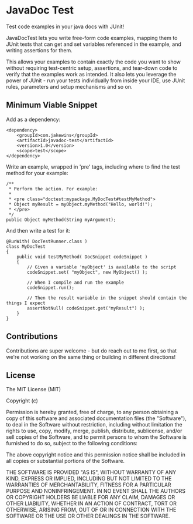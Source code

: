 # JavaDoc Test

Test code examples in your java docs with JUnit!

JavaDocTest lets you write free-form code examples, mapping them to JUnit tests that can get and set variables
referenced in the example, and writing assertions for them.

This allows your examples to contain exactly the code you want to show without requiring test-centric setup,
assertions, and tear-down code to verify that the examples work as intended. It also lets you leverage the power of
JUnit - run your tests individually from inside your IDE, use JUnit rules, parameters and setup mechanisms and so on.

## Minimum Viable Snippet

Add as a dependency:

    <dependency>
        <groupId>com.jakewins</groupId>
        <artifactId>javadoc-test</artifactId>
        <version>1.0</version>
        <scope>test</scope>
    </dependency>

Write an example, wrapped in 'pre' tags, including where to find the test method for your example:

    /**
     * Perform the action. For example:
     *
     * <pre class="doctest:mypackage.MyDocTest#testMyMethod">
     * Object myResult = myObject.myMethod("Hello, world!");
     * </pre>
     */
    public Object myMethod(String myArgument);

And then write a test for it:

    @RunWith( DocTestRunner.class )
    class MyDocTest
    {
        public void testMyMethod( DocSnippet codeSnippet )
        {
            // Given a variable 'myObject' is available to the script
            codeSnippet.set( "myObject", new MyObject() );

            // When I compile and run the example
            codeSnippet.run();

            // Then the result variable in the snippet should contain the things I expect
            assertNotNull( codeSnippet.get("myResult") );
        }
    }

## Contributions

Contributions are super welcome - but do reach out to me first, so that we're not working on the same thing or building
in different directions!

## License

The MIT License (MIT)

Copyright (c) <year> <copyright holders>

Permission is hereby granted, free of charge, to any person obtaining a copy
of this software and associated documentation files (the "Software"), to deal
in the Software without restriction, including without limitation the rights
to use, copy, modify, merge, publish, distribute, sublicense, and/or sell
copies of the Software, and to permit persons to whom the Software is
furnished to do so, subject to the following conditions:

The above copyright notice and this permission notice shall be included in
all copies or substantial portions of the Software.

THE SOFTWARE IS PROVIDED "AS IS", WITHOUT WARRANTY OF ANY KIND, EXPRESS OR
IMPLIED, INCLUDING BUT NOT LIMITED TO THE WARRANTIES OF MERCHANTABILITY,
FITNESS FOR A PARTICULAR PURPOSE AND NONINFRINGEMENT. IN NO EVENT SHALL THE
AUTHORS OR COPYRIGHT HOLDERS BE LIABLE FOR ANY CLAIM, DAMAGES OR OTHER
LIABILITY, WHETHER IN AN ACTION OF CONTRACT, TORT OR OTHERWISE, ARISING FROM,
OUT OF OR IN CONNECTION WITH THE SOFTWARE OR THE USE OR OTHER DEALINGS IN
THE SOFTWARE.